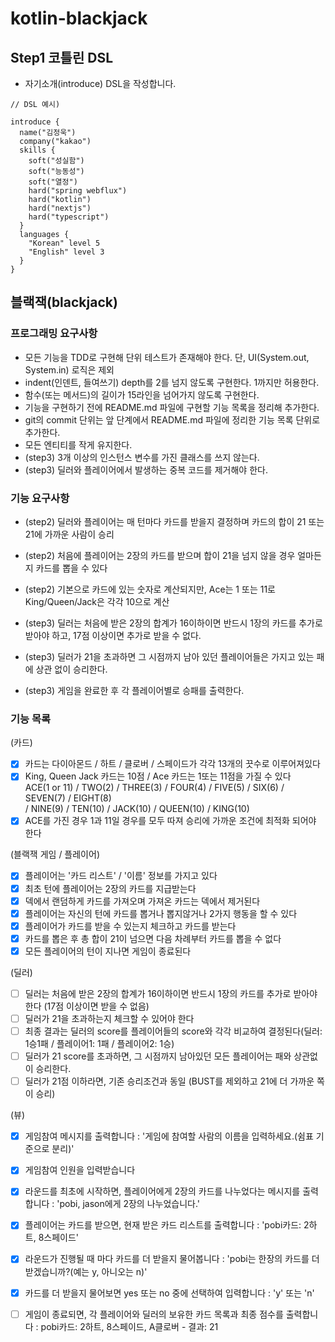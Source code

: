 # kotlin-blackjack

## Step1 코틀린 DSL

- 자기소개(introduce) DSL을 작성합니다.
```
// DSL 예시)

introduce {
  name("김정욱")
  company("kakao")
  skills {
    soft("성실함")
    soft("능동성")
    soft("열정")
    hard("spring webflux")
    hard("kotlin")
    hard("nextjs")
    hard("typescript")
  }
  languages {
    "Korean" level 5
    "English" level 3
  }
}
```


## 블랙잭(blackjack)

### 프로그래밍 요구사항
- 모든 기능을 TDD로 구현해 단위 테스트가 존재해야 한다. 단, UI(System.out, System.in) 로직은 제외
- indent(인덴트, 들여쓰기) depth를 2를 넘지 않도록 구현한다. 1까지만 허용한다.
- 함수(또는 메서드)의 길이가 15라인을 넘어가지 않도록 구현한다.
- 기능을 구현하기 전에 README.md 파일에 구현할 기능 목록을 정리해 추가한다.
- git의 commit 단위는 앞 단계에서 README.md 파일에 정리한 기능 목록 단위로 추가한다.
- 모든 엔티티를 작게 유지한다.
- (step3) 3개 이상의 인스턴스 변수를 가진 클래스를 쓰지 않는다.
- (step3) 딜러와 플레이어에서 발생하는 중복 코드를 제거해야 한다.

### 기능 요구사항
- (step2) 딜러와 플레이어는 매 턴마다 카드를 받을지 결정하며 카드의 합이 21 또는 21에 가까운 사람이 승리
- (step2) 처음에 플레이어는 2장의 카드를 받으며 합이 21을 넘지 않을 경우 얼마든지 카드를 뽑을 수 있다
- (step2) 기본으로 카드에 있는 숫자로 계산되지만, Ace는 1 또는 11로 King/Queen/Jack은 각각 10으로 계산

- (step3) 딜러는 처음에 받은 2장의 합계가 16이하이면 반드시 1장의 카드를 추가로 받아야 하고, 17점 이상이면 추가로 받을 수 없다.
- (step3) 딜러가 21을 초과하면 그 시점까지 남아 있던 플레이어들은 가지고 있는 패에 상관 없이 승리한다.
- (step3) 게임을 완료한 후 각 플레이어별로 승패를 출력한다.


### 기능 목록
(카드)
- [x] 카드는 다이아몬드 / 하트 / 클로버 / 스페이드가 각각 13개의 끗수로 이루어져있다
- [x] King, Queen Jack 카드는 10점 / Ace 카드는 1또는 11점을 가질 수 있다 <br />
  ACE(1 or 11) / TWO(2) / THREE(3) / FOUR(4) / FIVE(5) / SIX(6) / SEVEN(7) / EIGHT(8) <br />
  / NINE(9) / TEN(10) / JACK(10) / QUEEN(10) / KING(10)
- [x] ACE를 가진 경우 1과 11일 경우를 모두 따져 승리에 가까운 조건에 최적화 되어야 한다

(블랙잭 게임 / 플레이어)
- [x] 플레이어는 '카드 리스트' / '이름' 정보를 가지고 있다
- [x] 최초 턴에 플레이어는 2장의 카드를 지급받는다
- [x] 덱에서 랜덤하게 카드를 가져오며 가져온 카드는 덱에서 제거된다
- [x] 플레이어는 자신의 턴에 카드를 뽑거나 뽑지않거나 2가지 행동을 할 수 있다
- [x] 플레이어가 카드를 받을 수 있는지 체크하고 카드를 받는다
- [x] 카드를 뽑은 후 총 합이 21이 넘으면 다음 차례부터 카드를 뽑을 수 없다
- [x] 모든 플레이어의 턴이 지나면 게임이 종료된다

(딜러)
- [ ] 딜러는 처음에 받은 2장의 합계가 16이하이면 반드시 1장의 카드를 추가로 받아야 한다 (17점 이상이면 받을 수 없음)
- [ ] 딜러가 21을 초과하는지 체크할 수 있어야 한다
- [ ] 최종 결과는 딜러의 score를 플레이어들의 score와 각각 비교하여 결정된다(딜러: 1승1패 / 플레이어1: 1패 / 플레이어2: 1승)
- [ ] 딜러가 21 score를 초과하면, 그 시점까지 남아있던 모든 플레이어는 패와 상관없이 승리한다.
- [ ] 딜러가 21점 이하라면, 기존 승리조건과 동일 (BUST를 제외하고 21에 더 가까운 쪽이 승리)    

(뷰)
- [x] 게임참여 메시지를 출력합니다 : '게임에 참여할 사람의 이름을 입력하세요.(쉼표 기준으로 분리)'
- [x] 게임참여 인원을 입력받습니다

- [x] 라운드를 최초에 시작하면, 플레이어에게 2장의 카드를 나누었다는 메시지를 출력합니다 : 'pobi, jason에게 2장의 나누었습니다.'
- [x] 플레이어는 카드를 받으면, 현재 받은 카드 리스트를 출력합니다 : 'pobi카드: 2하트, 8스페이드'

- [x] 라운드가 진행될 때 마다 카드를 더 받을지 물어봅니다 : 'pobi는 한장의 카드를 더 받겠습니까?(예는 y, 아니오는 n)'
- [x] 카드를 더 받을지 물어보면 yes 또는 no 중에 선택하여 입력합니다 : 'y' 또는 'n'

- [ ] 게임이 종료되면, 각 플레이어와 딜러의 보유한 카드 목록과 최종 점수를 출력합니다 : pobi카드: 2하트, 8스페이드, A클로버 - 결과: 21

